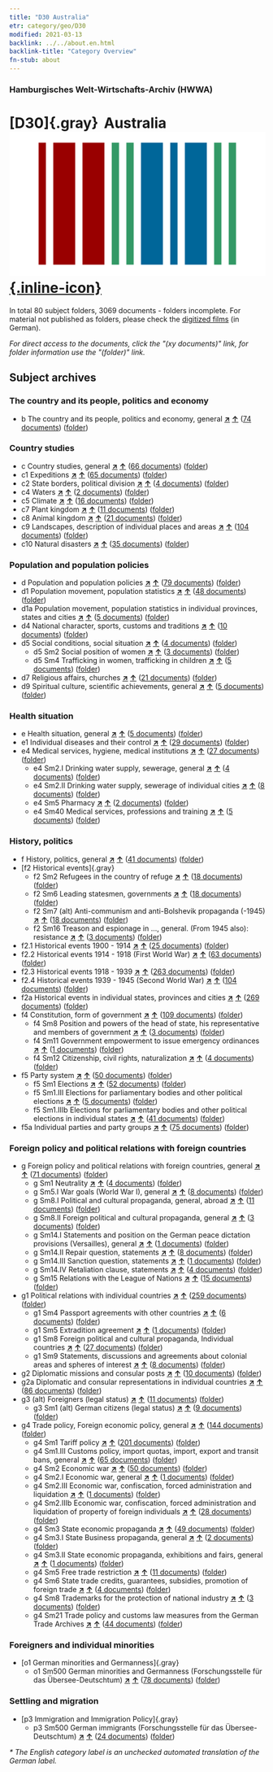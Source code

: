 ```yaml
---
title: "D30 Australia"
etr: category/geo/D30
modified: 2021-03-13
backlink: ../../about.en.html
backlink-title: "Category Overview"
fn-stub: about
---
```


### Hamburgisches Welt-Wirtschafts-Archiv (HWWA)
# [D30]{.gray}&#8201; Australia&#160; [![Wikidata item](/images/Wikidata-logo.svg){.inline-icon}](http://www.wikidata.org/entity/Q408)





In total 80 subject folders, 3069 documents - folders incomplete.
For material not published as folders, please check the [digitized films](/film/h1_sh) (in German).

_For direct access to the documents, click the "(xy documents)" link, for folder information use the "(folder)" link._

## Subject archives



### The country and its people, politics and economy

- b The country and its people, politics and economy, general [**&nearr;**](../../../subject/i/144196/about.en.html "The country and its people, politics and economy, general (all over the world)") [**&uarr;**](../../../subject/about.en.html#b "Subject category system") (<a href="https://pm20.zbw.eu/dfgview/sh/141621,144196" title="about: Australia : The country and its people, politics and economy, general" target="_blank">74 documents</a>) ([folder](http://purl.org/pressemappe20/folder/sh/141621,144196))

### Country studies

- c Country studies, general [**&nearr;**](../../../subject/i/144199/about.en.html "Country studies, general (all over the world)") [**&uarr;**](../../../subject/about.en.html#c "Subject category system") (<a href="https://pm20.zbw.eu/dfgview/sh/141621,144199" title="about: Australia : Country studies, general" target="_blank">66 documents</a>) ([folder](http://purl.org/pressemappe20/folder/sh/141621,144199))
- c1 Expeditions [**&nearr;**](../../../subject/i/144200/about.en.html "Expeditions (all over the world)") [**&uarr;**](../../../subject/about.en.html#c1 "Subject category system") (<a href="https://pm20.zbw.eu/dfgview/sh/141621,144200" title="about: Australia : Expeditions" target="_blank">65 documents</a>) ([folder](http://purl.org/pressemappe20/folder/sh/141621,144200))
- c2 State borders, political division [**&nearr;**](../../../subject/i/144202/about.en.html "State borders, political division (all over the world)") [**&uarr;**](../../../subject/about.en.html#c2 "Subject category system") (<a href="https://pm20.zbw.eu/dfgview/sh/141621,144202" title="about: Australia : State borders, political division" target="_blank">4 documents</a>) ([folder](http://purl.org/pressemappe20/folder/sh/141621,144202))
- c4 Waters [**&nearr;**](../../../subject/i/144205/about.en.html "Waters (all over the world)") [**&uarr;**](../../../subject/about.en.html#c4 "Subject category system") (<a href="https://pm20.zbw.eu/dfgview/sh/141621,144205" title="about: Australia : Waters" target="_blank">2 documents</a>) ([folder](http://purl.org/pressemappe20/folder/sh/141621,144205))
- c5 Climate [**&nearr;**](../../../subject/i/144209/about.en.html "Climate (all over the world)") [**&uarr;**](../../../subject/about.en.html#c5 "Subject category system") (<a href="https://pm20.zbw.eu/dfgview/sh/141621,144209" title="about: Australia : Climate" target="_blank">16 documents</a>) ([folder](http://purl.org/pressemappe20/folder/sh/141621,144209))
- c7 Plant kingdom [**&nearr;**](../../../subject/i/144211/about.en.html "Plant kingdom (all over the world)") [**&uarr;**](../../../subject/about.en.html#c7 "Subject category system") (<a href="https://pm20.zbw.eu/dfgview/sh/141621,144211" title="about: Australia : Plant kingdom" target="_blank">11 documents</a>) ([folder](http://purl.org/pressemappe20/folder/sh/141621,144211))
- c8 Animal kingdom [**&nearr;**](../../../subject/i/144212/about.en.html "Animal kingdom (all over the world)") [**&uarr;**](../../../subject/about.en.html#c8 "Subject category system") (<a href="https://pm20.zbw.eu/dfgview/sh/141621,144212" title="about: Australia : Animal kingdom" target="_blank">21 documents</a>) ([folder](http://purl.org/pressemappe20/folder/sh/141621,144212))
- c9 Landscapes, description of individual places and areas [**&nearr;**](../../../subject/i/144214/about.en.html "Landscapes, description of individual places and areas (all over the world)") [**&uarr;**](../../../subject/about.en.html#c9 "Subject category system") (<a href="https://pm20.zbw.eu/dfgview/sh/141621,144214" title="about: Australia : Landscapes, description of individual places and areas" target="_blank">104 documents</a>) ([folder](http://purl.org/pressemappe20/folder/sh/141621,144214))
- c10 Natural disasters [**&nearr;**](../../../subject/i/144215/about.en.html "Natural disasters (all over the world)") [**&uarr;**](../../../subject/about.en.html#c10 "Subject category system") (<a href="https://pm20.zbw.eu/dfgview/sh/141621,144215" title="about: Australia : Natural disasters" target="_blank">35 documents</a>) ([folder](http://purl.org/pressemappe20/folder/sh/141621,144215))

### Population and population policies

- d Population and population policies [**&nearr;**](../../../subject/i/144221/about.en.html "Population and population policies (all over the world)") [**&uarr;**](../../../subject/about.en.html#d "Subject category system") (<a href="https://pm20.zbw.eu/dfgview/sh/141621,144221" title="about: Australia : Population and population policies" target="_blank">79 documents</a>) ([folder](http://purl.org/pressemappe20/folder/sh/141621,144221))
- d1 Population movement, population statistics [**&nearr;**](../../../subject/i/144222/about.en.html "Population movement, population statistics (all over the world)") [**&uarr;**](../../../subject/about.en.html#d1 "Subject category system") (<a href="https://pm20.zbw.eu/dfgview/sh/141621,144222" title="about: Australia : Population movement, population statistics" target="_blank">48 documents</a>) ([folder](http://purl.org/pressemappe20/folder/sh/141621,144222))
- d1a Population movement, population statistics in individual provinces, states and cities [**&nearr;**](../../../subject/i/144225/about.en.html "Population movement, population statistics in individual provinces, states and cities (all over the world)") [**&uarr;**](../../../subject/about.en.html#d1a "Subject category system") (<a href="https://pm20.zbw.eu/dfgview/sh/141621,144225" title="about: Australia : Population movement, population statistics in individual provinces, states and cities" target="_blank">5 documents</a>) ([folder](http://purl.org/pressemappe20/folder/sh/141621,144225))
- d4 National character, sports, customs and traditions [**&nearr;**](../../../subject/i/144228/about.en.html "National character, sports, customs and traditions (all over the world)") [**&uarr;**](../../../subject/about.en.html#d4 "Subject category system") (<a href="https://pm20.zbw.eu/dfgview/sh/141621,144228" title="about: Australia : National character, sports, customs and traditions" target="_blank">10 documents</a>) ([folder](http://purl.org/pressemappe20/folder/sh/141621,144228))
- d5 Social conditions, social situation [**&nearr;**](../../../subject/i/144233/about.en.html "Social conditions, social situation (all over the world)") [**&uarr;**](../../../subject/about.en.html#d5 "Subject category system") (<a href="https://pm20.zbw.eu/dfgview/sh/141621,144233" title="about: Australia : Social conditions, social situation" target="_blank">4 documents</a>) ([folder](http://purl.org/pressemappe20/folder/sh/141621,144233))
  - d5 Sm2 Social position of women [**&nearr;**](../../../subject/i/144235/about.en.html "Social position of women (all over the world)") [**&uarr;**](../../../subject/about.en.html#d5_Sm2 "Subject category system") (<a href="https://pm20.zbw.eu/dfgview/sh/141621,144235" title="about: Australia : Social position of women" target="_blank">3 documents</a>) ([folder](http://purl.org/pressemappe20/folder/sh/141621,144235))
  - d5 Sm4 Trafficking in women, trafficking in children [**&nearr;**](../../../subject/i/144237/about.en.html "Trafficking in women, trafficking in children (all over the world)") [**&uarr;**](../../../subject/about.en.html#d5_Sm4 "Subject category system") (<a href="https://pm20.zbw.eu/dfgview/sh/141621,144237" title="about: Australia : Trafficking in women, trafficking in children" target="_blank">5 documents</a>) ([folder](http://purl.org/pressemappe20/folder/sh/141621,144237))
- d7 Religious affairs, churches [**&nearr;**](../../../subject/i/144241/about.en.html "Religious affairs, churches (all over the world)") [**&uarr;**](../../../subject/about.en.html#d7 "Subject category system") (<a href="https://pm20.zbw.eu/dfgview/sh/141621,144241" title="about: Australia : Religious affairs, churches" target="_blank">21 documents</a>) ([folder](http://purl.org/pressemappe20/folder/sh/141621,144241))
- d9 Spiritual culture, scientific achievements, general [**&nearr;**](../../../subject/i/144254/about.en.html "Spiritual culture, scientific achievements, general (all over the world)") [**&uarr;**](../../../subject/about.en.html#d9 "Subject category system") (<a href="https://pm20.zbw.eu/dfgview/sh/141621,144254" title="about: Australia : Spiritual culture, scientific achievements, general" target="_blank">5 documents</a>) ([folder](http://purl.org/pressemappe20/folder/sh/141621,144254))

### Health situation

- e Health situation, general [**&nearr;**](../../../subject/i/144264/about.en.html "Health situation, general (all over the world)") [**&uarr;**](../../../subject/about.en.html#e "Subject category system") (<a href="https://pm20.zbw.eu/dfgview/sh/141621,144264" title="about: Australia : Health situation, general" target="_blank">5 documents</a>) ([folder](http://purl.org/pressemappe20/folder/sh/141621,144264))
- e1 Individual diseases and their control [**&nearr;**](../../../subject/i/144265/about.en.html "Individual diseases and their control (all over the world)") [**&uarr;**](../../../subject/about.en.html#e1 "Subject category system") (<a href="https://pm20.zbw.eu/dfgview/sh/141621,144265" title="about: Australia : Individual diseases and their control" target="_blank">29 documents</a>) ([folder](http://purl.org/pressemappe20/folder/sh/141621,144265))
- e4 Medical services, hygiene, medical institutions [**&nearr;**](../../../subject/i/144266/about.en.html "Medical services, hygiene, medical institutions (all over the world)") [**&uarr;**](../../../subject/about.en.html#e4 "Subject category system") (<a href="https://pm20.zbw.eu/dfgview/sh/141621,144266" title="about: Australia : Medical services, hygiene, medical institutions" target="_blank">27 documents</a>) ([folder](http://purl.org/pressemappe20/folder/sh/141621,144266))
  - e4 Sm2.I Drinking water supply, sewerage, general [**&nearr;**](../../../subject/i/144268/about.en.html "Drinking water supply, sewerage, general (all over the world)") [**&uarr;**](../../../subject/about.en.html#e4_Sm2.I "Subject category system") (<a href="https://pm20.zbw.eu/dfgview/sh/141621,144268" title="about: Australia : Drinking water supply, sewerage, general" target="_blank">4 documents</a>) ([folder](http://purl.org/pressemappe20/folder/sh/141621,144268))
  - e4 Sm2.II Drinking water supply, sewerage of individual cities [**&nearr;**](../../../subject/i/144269/about.en.html "Drinking water supply, sewerage of individual cities (all over the world)") [**&uarr;**](../../../subject/about.en.html#e4_Sm2.II "Subject category system") (<a href="https://pm20.zbw.eu/dfgview/sh/141621,144269" title="about: Australia : Drinking water supply, sewerage of individual cities" target="_blank">8 documents</a>) ([folder](http://purl.org/pressemappe20/folder/sh/141621,144269))
  - e4 Sm5 Pharmacy [**&nearr;**](../../../subject/i/144273/about.en.html "Pharmacy (all over the world)") [**&uarr;**](../../../subject/about.en.html#e4_Sm5 "Subject category system") (<a href="https://pm20.zbw.eu/dfgview/sh/141621,144273" title="about: Australia : Pharmacy" target="_blank">2 documents</a>) ([folder](http://purl.org/pressemappe20/folder/sh/141621,144273))
  - e4 Sm40 Medical services, professions and training [**&nearr;**](../../../subject/i/153591/about.en.html "Medical services, professions and training (all over the world)") [**&uarr;**](../../../subject/about.en.html#e4_Sm40 "Subject category system") (<a href="https://pm20.zbw.eu/dfgview/sh/141621,153591" title="about: Australia : Medical services, professions and training" target="_blank">5 documents</a>) ([folder](http://purl.org/pressemappe20/folder/sh/141621,153591))

### History, politics

- f History, politics, general [**&nearr;**](../../../subject/i/144282/about.en.html "History, politics, general (all over the world)") [**&uarr;**](../../../subject/about.en.html#f "Subject category system") (<a href="https://pm20.zbw.eu/dfgview/sh/141621,144282" title="about: Australia : History, politics, general" target="_blank">41 documents</a>) ([folder](http://purl.org/pressemappe20/folder/sh/141621,144282))
- [f2 Historical events]{.gray}
  - f2 Sm2 Refugees in the country of refuge [**&nearr;**](../../../subject/i/144288/about.en.html "Refugees in the country of refuge (all over the world)") [**&uarr;**](../../../subject/about.en.html#f2_Sm2 "Subject category system") (<a href="https://pm20.zbw.eu/dfgview/sh/141621,144288" title="about: Australia : Refugees in the country of refuge" target="_blank">18 documents</a>) ([folder](http://purl.org/pressemappe20/folder/sh/141621,144288))
  - f2 Sm6 Leading statesmen, governments [**&nearr;**](../../../subject/i/144292/about.en.html "Leading statesmen, governments (all over the world)") [**&uarr;**](../../../subject/about.en.html#f2_Sm6 "Subject category system") (<a href="https://pm20.zbw.eu/dfgview/sh/141621,144292" title="about: Australia : Leading statesmen, governments" target="_blank">18 documents</a>) ([folder](http://purl.org/pressemappe20/folder/sh/141621,144292))
  - f2 Sm7 (alt) Anti-communism and anti-Bolshevik propaganda (-1945) [**&nearr;**](../../../subject/i/144293/about.en.html "Anti-communism and anti-Bolshevik propaganda (-1945) (all over the world)") [**&uarr;**](../../../subject/about.en.html#f2_Sm7_(alt) "Subject category system") (<a href="https://pm20.zbw.eu/dfgview/sh/141621,144293" title="about: Australia : Anti-communism and anti-Bolshevik propaganda (-1945)" target="_blank">18 documents</a>) ([folder](http://purl.org/pressemappe20/folder/sh/141621,144293))
  - f2 Sm16 Treason and espionage in ..., general. (From 1945 also): resistance [**&nearr;**](../../../subject/i/144301/about.en.html "Treason and espionage in ..., general. (From 1945 also): resistance (all over the world)") [**&uarr;**](../../../subject/about.en.html#f2_Sm16 "Subject category system") (<a href="https://pm20.zbw.eu/dfgview/sh/141621,144301" title="about: Australia : Treason and espionage in ..., general. (From 1945 also): resistance" target="_blank">3 documents</a>) ([folder](http://purl.org/pressemappe20/folder/sh/141621,144301))
- f2.1 Historical events 1900 - 1914 [**&nearr;**](../../../subject/i/181392/about.en.html "Historical events 1900 - 1914 (all over the world)") [**&uarr;**](../../../subject/about.en.html#f2.1 "Subject category system") (<a href="https://pm20.zbw.eu/dfgview/sh/141621,181392" title="about: Australia : Historical events 1900 - 1914" target="_blank">25 documents</a>) ([folder](http://purl.org/pressemappe20/folder/sh/141621,181392))
- f2.2 Historical events 1914 - 1918 (First World War) [**&nearr;**](../../../subject/i/181360/about.en.html "Historical events 1914 - 1918 (First World War) (all over the world)") [**&uarr;**](../../../subject/about.en.html#f2.2 "Subject category system") (<a href="https://pm20.zbw.eu/dfgview/sh/141621,181360" title="about: Australia : Historical events 1914 - 1918 (First World War)" target="_blank">63 documents</a>) ([folder](http://purl.org/pressemappe20/folder/sh/141621,181360))
- f2.3 Historical events 1918 - 1939 [**&nearr;**](../../../subject/i/181391/about.en.html "Historical events 1918 - 1939 (all over the world)") [**&uarr;**](../../../subject/about.en.html#f2.3 "Subject category system") (<a href="https://pm20.zbw.eu/dfgview/sh/141621,181391" title="about: Australia : Historical events 1918 - 1939" target="_blank">263 documents</a>) ([folder](http://purl.org/pressemappe20/folder/sh/141621,181391))
- f2.4 Historical events 1939 - 1945 (Second World War) [**&nearr;**](../../../subject/i/181361/about.en.html "Historical events 1939 - 1945 (Second World War) (all over the world)") [**&uarr;**](../../../subject/about.en.html#f2.4 "Subject category system") (<a href="https://pm20.zbw.eu/dfgview/sh/141621,181361" title="about: Australia : Historical events 1939 - 1945 (Second World War)" target="_blank">104 documents</a>) ([folder](http://purl.org/pressemappe20/folder/sh/141621,181361))
- f2a Historical events in individual states, provinces and cities [**&nearr;**](../../../subject/i/144354/about.en.html "Historical events in individual states, provinces and cities (all over the world)") [**&uarr;**](../../../subject/about.en.html#f2a "Subject category system") (<a href="https://pm20.zbw.eu/dfgview/sh/141621,144354" title="about: Australia : Historical events in individual states, provinces and cities" target="_blank">269 documents</a>) ([folder](http://purl.org/pressemappe20/folder/sh/141621,144354))
- f4 Constitution, form of government [**&nearr;**](../../../subject/i/144355/about.en.html "Constitution, form of government (all over the world)") [**&uarr;**](../../../subject/about.en.html#f4 "Subject category system") (<a href="https://pm20.zbw.eu/dfgview/sh/141621,144355" title="about: Australia : Constitution, form of government" target="_blank">109 documents</a>) ([folder](http://purl.org/pressemappe20/folder/sh/141621,144355))
  - f4 Sm8 Position and powers of the head of state, his representative and members of government [**&nearr;**](../../../subject/i/144365/about.en.html "Position and powers of the head of state, his representative and members of government (all over the world)") [**&uarr;**](../../../subject/about.en.html#f4_Sm8 "Subject category system") (<a href="https://pm20.zbw.eu/dfgview/sh/141621,144365" title="about: Australia : Position and powers of the head of state, his representative and members of government" target="_blank">3 documents</a>) ([folder](http://purl.org/pressemappe20/folder/sh/141621,144365))
  - f4 Sm11 Government empowerment to issue emergency ordinances [**&nearr;**](../../../subject/i/144367/about.en.html "Government empowerment to issue emergency ordinances (all over the world)") [**&uarr;**](../../../subject/about.en.html#f4_Sm11 "Subject category system") (<a href="https://pm20.zbw.eu/dfgview/sh/141621,144367" title="about: Australia : Government empowerment to issue emergency ordinances" target="_blank">1 documents</a>) ([folder](http://purl.org/pressemappe20/folder/sh/141621,144367))
  - f4 Sm12 Citizenship, civil rights, naturalization [**&nearr;**](../../../subject/i/144368/about.en.html "Citizenship, civil rights, naturalization (all over the world)") [**&uarr;**](../../../subject/about.en.html#f4_Sm12 "Subject category system") (<a href="https://pm20.zbw.eu/dfgview/sh/141621,144368" title="about: Australia : Citizenship, civil rights, naturalization" target="_blank">4 documents</a>) ([folder](http://purl.org/pressemappe20/folder/sh/141621,144368))
- f5 Party system [**&nearr;**](../../../subject/i/144395/about.en.html "Party system (all over the world)") [**&uarr;**](../../../subject/about.en.html#f5 "Subject category system") (<a href="https://pm20.zbw.eu/dfgview/sh/141621,144395" title="about: Australia : Party system" target="_blank">50 documents</a>) ([folder](http://purl.org/pressemappe20/folder/sh/141621,144395))
  - f5 Sm1 Elections [**&nearr;**](../../../subject/i/163656/about.en.html "Elections (all over the world)") [**&uarr;**](../../../subject/about.en.html#f5_Sm1 "Subject category system") (<a href="https://pm20.zbw.eu/dfgview/sh/141621,163656" title="about: Australia : Elections" target="_blank">52 documents</a>) ([folder](http://purl.org/pressemappe20/folder/sh/141621,163656))
  - f5 Sm1.III Elections for parliamentary bodies and other political elections [**&nearr;**](../../../subject/i/163653/about.en.html "Elections for parliamentary bodies and other political elections (all over the world)") [**&uarr;**](../../../subject/about.en.html#f5_Sm1.III "Subject category system") (<a href="https://pm20.zbw.eu/dfgview/sh/141621,163653" title="about: Australia : Elections for parliamentary bodies and other political elections" target="_blank">5 documents</a>) ([folder](http://purl.org/pressemappe20/folder/sh/141621,163653))
  - f5 Sm1.IIIb Elections for parliamentary bodies and other political elections in individual states [**&nearr;**](../../../subject/i/144399/about.en.html "Elections for parliamentary bodies and other political elections in individual states (all over the world)") [**&uarr;**](../../../subject/about.en.html#f5_Sm1.IIIb "Subject category system") (<a href="https://pm20.zbw.eu/dfgview/sh/141621,144399" title="about: Australia : Elections for parliamentary bodies and other political elections in individual states" target="_blank">41 documents</a>) ([folder](http://purl.org/pressemappe20/folder/sh/141621,144399))
- f5a Individual parties and party groups [**&nearr;**](../../../subject/i/144420/about.en.html "Individual parties and party groups (all over the world)") [**&uarr;**](../../../subject/about.en.html#f5a "Subject category system") (<a href="https://pm20.zbw.eu/dfgview/sh/141621,144420" title="about: Australia : Individual parties and party groups" target="_blank">75 documents</a>) ([folder](http://purl.org/pressemappe20/folder/sh/141621,144420))

### Foreign policy and political relations with foreign countries

- g Foreign policy and political relations with foreign countries, general [**&nearr;**](../../../subject/i/144451/about.en.html "Foreign policy and political relations with foreign countries, general (all over the world)") [**&uarr;**](../../../subject/about.en.html#g "Subject category system") (<a href="https://pm20.zbw.eu/dfgview/sh/141621,144451" title="about: Australia : Foreign policy and political relations with foreign countries, general" target="_blank">71 documents</a>) ([folder](http://purl.org/pressemappe20/folder/sh/141621,144451))
  - g Sm1 Neutrality [**&nearr;**](../../../subject/i/144570/about.en.html "Neutrality (all over the world)") [**&uarr;**](../../../subject/about.en.html#g_Sm1 "Subject category system") (<a href="https://pm20.zbw.eu/dfgview/sh/141621,144570" title="about: Australia : Neutrality" target="_blank">4 documents</a>) ([folder](http://purl.org/pressemappe20/folder/sh/141621,144570))
  - g Sm5.I War goals (World War I), general [**&nearr;**](../../../subject/i/144575/about.en.html "War goals (World War I), general (all over the world)") [**&uarr;**](../../../subject/about.en.html#g_Sm5.I "Subject category system") (<a href="https://pm20.zbw.eu/dfgview/sh/141621,144575" title="about: Australia : War goals (World War I), general" target="_blank">8 documents</a>) ([folder](http://purl.org/pressemappe20/folder/sh/141621,144575))
  - g Sm8.I Political and cultural propaganda, general, abroad [**&nearr;**](../../../subject/i/144579/about.en.html "Political and cultural propaganda, general, abroad (all over the world)") [**&uarr;**](../../../subject/about.en.html#g_Sm8.I "Subject category system") (<a href="https://pm20.zbw.eu/dfgview/sh/141621,144579" title="about: Australia : Political and cultural propaganda, general, abroad" target="_blank">11 documents</a>) ([folder](http://purl.org/pressemappe20/folder/sh/141621,144579))
  - g Sm8.II Foreign political and cultural propaganda, general [**&nearr;**](../../../subject/i/144580/about.en.html "Foreign political and cultural propaganda, general (all over the world)") [**&uarr;**](../../../subject/about.en.html#g_Sm8.II "Subject category system") (<a href="https://pm20.zbw.eu/dfgview/sh/141621,144580" title="about: Australia : Foreign political and cultural propaganda, general" target="_blank">3 documents</a>) ([folder](http://purl.org/pressemappe20/folder/sh/141621,144580))
  - g Sm14.I Statements and position on the German peace dictation provisions (Versailles), general [**&nearr;**](../../../subject/i/144585/about.en.html "Statements and position on the German peace dictation provisions (Versailles), general (all over the world)") [**&uarr;**](../../../subject/about.en.html#g_Sm14.I "Subject category system") (<a href="https://pm20.zbw.eu/dfgview/sh/141621,144585" title="about: Australia : Statements and position on the German peace dictation provisions (Versailles), general" target="_blank">1 documents</a>) ([folder](http://purl.org/pressemappe20/folder/sh/141621,144585))
  - g Sm14.II Repair question, statements [**&nearr;**](../../../subject/i/144586/about.en.html "Repair question, statements (all over the world)") [**&uarr;**](../../../subject/about.en.html#g_Sm14.II "Subject category system") (<a href="https://pm20.zbw.eu/dfgview/sh/141621,144586" title="about: Australia : Repair question, statements" target="_blank">8 documents</a>) ([folder](http://purl.org/pressemappe20/folder/sh/141621,144586))
  - g Sm14.III Sanction question, statements [**&nearr;**](../../../subject/i/144587/about.en.html "Sanction question, statements (all over the world)") [**&uarr;**](../../../subject/about.en.html#g_Sm14.III "Subject category system") (<a href="https://pm20.zbw.eu/dfgview/sh/141621,144587" title="about: Australia : Sanction question, statements" target="_blank">1 documents</a>) ([folder](http://purl.org/pressemappe20/folder/sh/141621,144587))
  - g Sm14.IV Retaliation clause, statements [**&nearr;**](../../../subject/i/144588/about.en.html "Retaliation clause, statements (all over the world)") [**&uarr;**](../../../subject/about.en.html#g_Sm14.IV "Subject category system") (<a href="https://pm20.zbw.eu/dfgview/sh/141621,144588" title="about: Australia : Retaliation clause, statements" target="_blank">4 documents</a>) ([folder](http://purl.org/pressemappe20/folder/sh/141621,144588))
  - g Sm15 Relations with the League of Nations [**&nearr;**](../../../subject/i/144589/about.en.html "Relations with the League of Nations (all over the world)") [**&uarr;**](../../../subject/about.en.html#g_Sm15 "Subject category system") (<a href="https://pm20.zbw.eu/dfgview/sh/141621,144589" title="about: Australia : Relations with the League of Nations" target="_blank">15 documents</a>) ([folder](http://purl.org/pressemappe20/folder/sh/141621,144589))
- g1 Political relations with individual countries [**&nearr;**](../../../subject/i/144452/about.en.html "Political relations with individual countries (all over the world)") [**&uarr;**](../../../subject/about.en.html#g1 "Subject category system") (<a href="https://pm20.zbw.eu/dfgview/sh/141621,144452" title="about: Australia : Political relations with individual countries" target="_blank">259 documents</a>) ([folder](http://purl.org/pressemappe20/folder/sh/141621,144452))
  - g1 Sm4 Passport agreements with other countries [**&nearr;**](../../../subject/i/144456/about.en.html "Passport agreements with other countries (all over the world)") [**&uarr;**](../../../subject/about.en.html#g1_Sm4 "Subject category system") (<a href="https://pm20.zbw.eu/dfgview/sh/141621,144456" title="about: Australia : Passport agreements with other countries" target="_blank">6 documents</a>) ([folder](http://purl.org/pressemappe20/folder/sh/141621,144456))
  - g1 Sm5 Extradition agreement [**&nearr;**](../../../subject/i/144457/about.en.html "Extradition agreement (all over the world)") [**&uarr;**](../../../subject/about.en.html#g1_Sm5 "Subject category system") (<a href="https://pm20.zbw.eu/dfgview/sh/141621,144457" title="about: Australia : Extradition agreement" target="_blank">1 documents</a>) ([folder](http://purl.org/pressemappe20/folder/sh/141621,144457))
  - g1 Sm8 Foreign political and cultural propaganda, Individual countries [**&nearr;**](../../../subject/i/144459/about.en.html "Foreign political and cultural propaganda, Individual countries (all over the world)") [**&uarr;**](../../../subject/about.en.html#g1_Sm8 "Subject category system") (<a href="https://pm20.zbw.eu/dfgview/sh/141621,144459" title="about: Australia : Foreign political and cultural propaganda, Individual countries" target="_blank">27 documents</a>) ([folder](http://purl.org/pressemappe20/folder/sh/141621,144459))
  - g1 Sm9 Statements, discussions and agreements about colonial areas and spheres of interest [**&nearr;**](../../../subject/i/144460/about.en.html "Statements, discussions and agreements about colonial areas and spheres of interest (all over the world)") [**&uarr;**](../../../subject/about.en.html#g1_Sm9 "Subject category system") (<a href="https://pm20.zbw.eu/dfgview/sh/141621,144460" title="about: Australia : Statements, discussions and agreements about colonial areas and spheres of interest" target="_blank">8 documents</a>) ([folder](http://purl.org/pressemappe20/folder/sh/141621,144460))
- g2 Diplomatic missions and consular posts [**&nearr;**](../../../subject/i/144461/about.en.html "Diplomatic missions and consular posts (all over the world)") [**&uarr;**](../../../subject/about.en.html#g2 "Subject category system") (<a href="https://pm20.zbw.eu/dfgview/sh/141621,144461" title="about: Australia : Diplomatic missions and consular posts" target="_blank">10 documents</a>) ([folder](http://purl.org/pressemappe20/folder/sh/141621,144461))
- g2a Diplomatic and consular representations in individual countries [**&nearr;**](../../../subject/i/144466/about.en.html "Diplomatic and consular representations in individual countries (all over the world)") [**&uarr;**](../../../subject/about.en.html#g2a "Subject category system") (<a href="https://pm20.zbw.eu/dfgview/sh/141621,144466" title="about: Australia : Diplomatic and consular representations in individual countries" target="_blank">86 documents</a>) ([folder](http://purl.org/pressemappe20/folder/sh/141621,144466))
- g3 (alt) Foreigners (legal status) [**&nearr;**](../../../subject/i/144467/about.en.html "Foreigners (legal status) (all over the world)") [**&uarr;**](../../../subject/about.en.html#g3_(alt) "Subject category system") (<a href="https://pm20.zbw.eu/dfgview/sh/141621,144467" title="about: Australia : Foreigners (legal status)" target="_blank">11 documents</a>) ([folder](http://purl.org/pressemappe20/folder/sh/141621,144467))
  - g3 Sm1 (alt) German citizens (legal status) [**&nearr;**](../../../subject/i/144468/about.en.html "German citizens (legal status) (all over the world)") [**&uarr;**](../../../subject/about.en.html#g3_Sm1_(alt) "Subject category system") (<a href="https://pm20.zbw.eu/dfgview/sh/141621,144468" title="about: Australia : German citizens (legal status)" target="_blank">9 documents</a>) ([folder](http://purl.org/pressemappe20/folder/sh/141621,144468))
- g4 Trade policy, Foreign economic policy, general [**&nearr;**](../../../subject/i/144470/about.en.html "Trade policy, Foreign economic policy, general (all over the world)") [**&uarr;**](../../../subject/about.en.html#g4 "Subject category system") (<a href="https://pm20.zbw.eu/dfgview/sh/141621,144470" title="about: Australia : Trade policy, Foreign economic policy, general" target="_blank">144 documents</a>) ([folder](http://purl.org/pressemappe20/folder/sh/141621,144470))
  - g4 Sm1 Tariff policy [**&nearr;**](../../../subject/i/163419/about.en.html "Tariff policy (all over the world)") [**&uarr;**](../../../subject/about.en.html#g4_Sm1 "Subject category system") (<a href="https://pm20.zbw.eu/dfgview/sh/141621,163419" title="about: Australia : Tariff policy" target="_blank">201 documents</a>) ([folder](http://purl.org/pressemappe20/folder/sh/141621,163419))
  - g4 Sm1.III Customs policy, import quotas, import, export and transit bans, general [**&nearr;**](../../../subject/i/144473/about.en.html "Customs policy, import quotas, import, export and transit bans, general (all over the world)") [**&uarr;**](../../../subject/about.en.html#g4_Sm1.III "Subject category system") (<a href="https://pm20.zbw.eu/dfgview/sh/141621,144473" title="about: Australia : Customs policy, import quotas, import, export and transit bans, general" target="_blank">65 documents</a>) ([folder](http://purl.org/pressemappe20/folder/sh/141621,144473))
  - g4 Sm2 Economic war [**&nearr;**](../../../subject/i/163414/about.en.html "Economic war (all over the world)") [**&uarr;**](../../../subject/about.en.html#g4_Sm2 "Subject category system") (<a href="https://pm20.zbw.eu/dfgview/sh/141621,163414" title="about: Australia : Economic war" target="_blank">50 documents</a>) ([folder](http://purl.org/pressemappe20/folder/sh/141621,163414))
  - g4 Sm2.I Economic war, general [**&nearr;**](../../../subject/i/144474/about.en.html "Economic war, general (all over the world)") [**&uarr;**](../../../subject/about.en.html#g4_Sm2.I "Subject category system") (<a href="https://pm20.zbw.eu/dfgview/sh/141621,144474" title="about: Australia : Economic war, general" target="_blank">1 documents</a>) ([folder](http://purl.org/pressemappe20/folder/sh/141621,144474))
  - g4 Sm2.III Economic war, confiscation, forced administration and liquidation [**&nearr;**](../../../subject/i/163411/about.en.html "Economic war, confiscation, forced administration and liquidation (all over the world)") [**&uarr;**](../../../subject/about.en.html#g4_Sm2.III "Subject category system") (<a href="https://pm20.zbw.eu/dfgview/sh/141621,163411" title="about: Australia : Economic war, confiscation, forced administration and liquidation" target="_blank">1 documents</a>) ([folder](http://purl.org/pressemappe20/folder/sh/141621,163411))
  - g4 Sm2.IIIb Economic war, confiscation, forced administration and liquidation of property of foreign individuals [**&nearr;**](../../../subject/i/144477/about.en.html "Economic war, confiscation, forced administration and liquidation of property of foreign individuals (all over the world)") [**&uarr;**](../../../subject/about.en.html#g4_Sm2.IIIb "Subject category system") (<a href="https://pm20.zbw.eu/dfgview/sh/141621,144477" title="about: Australia : Economic war, confiscation, forced administration and liquidation of property of foreign individuals" target="_blank">28 documents</a>) ([folder](http://purl.org/pressemappe20/folder/sh/141621,144477))
  - g4 Sm3 State economic propaganda [**&nearr;**](../../../subject/i/163381/about.en.html "State economic propaganda (all over the world)") [**&uarr;**](../../../subject/about.en.html#g4_Sm3 "Subject category system") (<a href="https://pm20.zbw.eu/dfgview/sh/141621,163381" title="about: Australia : State economic propaganda" target="_blank">49 documents</a>) ([folder](http://purl.org/pressemappe20/folder/sh/141621,163381))
  - g4 Sm3.I State Business propaganda, general [**&nearr;**](../../../subject/i/144482/about.en.html "State Business propaganda, general (all over the world)") [**&uarr;**](../../../subject/about.en.html#g4_Sm3.I "Subject category system") (<a href="https://pm20.zbw.eu/dfgview/sh/141621,144482" title="about: Australia : State Business propaganda, general" target="_blank">2 documents</a>) ([folder](http://purl.org/pressemappe20/folder/sh/141621,144482))
  - g4 Sm3.II State economic propaganda, exhibitions and fairs, general [**&nearr;**](../../../subject/i/144483/about.en.html "State economic propaganda, exhibitions and fairs, general (all over the world)") [**&uarr;**](../../../subject/about.en.html#g4_Sm3.II "Subject category system") (<a href="https://pm20.zbw.eu/dfgview/sh/141621,144483" title="about: Australia : State economic propaganda, exhibitions and fairs, general" target="_blank">1 documents</a>) ([folder](http://purl.org/pressemappe20/folder/sh/141621,144483))
  - g4 Sm5 Free trade restriction [**&nearr;**](../../../subject/i/144486/about.en.html "Free trade restriction (all over the world)") [**&uarr;**](../../../subject/about.en.html#g4_Sm5 "Subject category system") (<a href="https://pm20.zbw.eu/dfgview/sh/141621,144486" title="about: Australia : Free trade restriction" target="_blank">11 documents</a>) ([folder](http://purl.org/pressemappe20/folder/sh/141621,144486))
  - g4 Sm6 State trade credits, guarantees, subsidies, promotion of foreign trade [**&nearr;**](../../../subject/i/144487/about.en.html "State trade credits, guarantees, subsidies, promotion of foreign trade (all over the world)") [**&uarr;**](../../../subject/about.en.html#g4_Sm6 "Subject category system") (<a href="https://pm20.zbw.eu/dfgview/sh/141621,144487" title="about: Australia : State trade credits, guarantees, subsidies, promotion of foreign trade" target="_blank">4 documents</a>) ([folder](http://purl.org/pressemappe20/folder/sh/141621,144487))
  - g4 Sm8 Trademarks for the protection of national industry [**&nearr;**](../../../subject/i/144489/about.en.html "Trademarks for the protection of national industry (all over the world)") [**&uarr;**](../../../subject/about.en.html#g4_Sm8 "Subject category system") (<a href="https://pm20.zbw.eu/dfgview/sh/141621,144489" title="about: Australia : Trademarks for the protection of national industry" target="_blank">3 documents</a>) ([folder](http://purl.org/pressemappe20/folder/sh/141621,144489))
  - g4 Sm21 Trade policy and customs law measures from the German Trade Archives [**&nearr;**](../../../subject/i/144492/about.en.html "Trade policy and customs law measures from the German Trade Archives (all over the world)") [**&uarr;**](../../../subject/about.en.html#g4_Sm21 "Subject category system") (<a href="https://pm20.zbw.eu/dfgview/sh/141621,144492" title="about: Australia : Trade policy and customs law measures from the German Trade Archives" target="_blank">44 documents</a>) ([folder](http://purl.org/pressemappe20/folder/sh/141621,144492))

### Foreigners and individual minorities

- [o1 German minorities and Germanness]{.gray}
  - o1 Sm500 German minorities and Germanness (Forschungsstelle für das Übersee-Deutschtum) [**&nearr;**](../../../subject/i/145911/about.en.html "German minorities and Germanness (Forschungsstelle für das Übersee-Deutschtum) (all over the world)") [**&uarr;**](../../../subject/about.en.html#o1_Sm500 "Subject category system") (<a href="https://pm20.zbw.eu/dfgview/sh/141621,145911" title="about: Australia : German minorities and Germanness (Forschungsstelle für das Übersee-Deutschtum)" target="_blank">78 documents</a>) ([folder](http://purl.org/pressemappe20/folder/sh/141621,145911))

### Settling and migration

- [p3 Immigration and Immigration Policy]{.gray}
  - p3 Sm500 German immigrants (Forschungsstelle für das Übersee-Deutschtum) [**&nearr;**](../../../subject/i/145921/about.en.html "German immigrants (Forschungsstelle für das Übersee-Deutschtum) (all over the world)") [**&uarr;**](../../../subject/about.en.html#p3_Sm500 "Subject category system") (<a href="https://pm20.zbw.eu/dfgview/sh/141621,145921" title="about: Australia : German immigrants (Forschungsstelle für das Übersee-Deutschtum)" target="_blank">24 documents</a>) ([folder](http://purl.org/pressemappe20/folder/sh/141621,145921))


_* The English category label is an unchecked automated translation of the German label._

